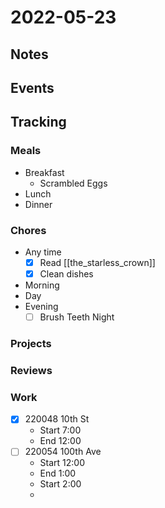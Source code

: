 # 2022-05-23
## Notes

## Events

## Tracking
### Meals
- Breakfast
	- Scrambled Eggs
- Lunch
- Dinner

### Chores
- Any time
	- [x] Read [[the_starless_crown]]
	- [x] Clean dishes
- Morning
- Day
- Evening
	- [ ] Brush Teeth Night

### Projects

### Reviews

### Work
- [x] 220048 10th St
	- Start 7:00
	- End 12:00
- [ ] 220054 100th Ave
	- Start 12:00
	- End 1:00
	- Start 2:00
	- 
